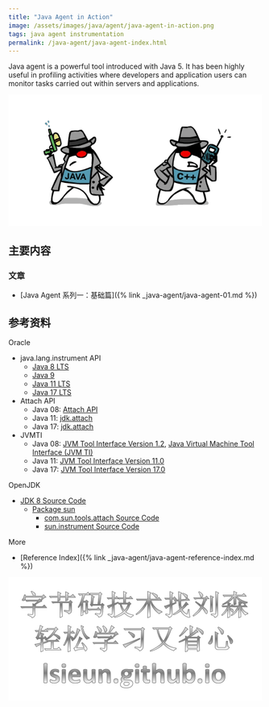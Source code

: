 ```yaml
---
title: "Java Agent in Action"
image: /assets/images/java/agent/java-agent-in-action.png
tags: java agent instrumentation
permalink: /java-agent/java-agent-index.html
---
```


Java agent is a powerful tool introduced with Java 5.
It has been highly useful in profiling activities where developers and application users can monitor tasks carried out within servers and applications.

![](/assets/images/java/agent/java-vs-native-agent.png)

## 主要内容

### 文章

- [Java Agent 系列一：基础篇]({% link _java-agent/java-agent-01.md %})

[//]: # (- [Java Agent系列二：进阶篇]&#40;{% link _java-agent/java-agent-02.md %}&#41;)

## 参考资料

Oracle

- java.lang.instrument API
  - [Java 8 LTS](https://docs.oracle.com/javase/8/docs/api/java/lang/instrument/package-summary.html)
  - [Java 9](https://docs.oracle.com/javase/9/docs/api/java/lang/instrument/package-summary.html)
  - [Java 11 LTS](https://docs.oracle.com/en/java/javase/11/docs/api/java.instrument/java/lang/instrument/package-summary.html)
  - [Java 17 LTS](https://docs.oracle.com/en/java/javase/17/docs/api/java.instrument/java/lang/instrument/package-summary.html)
- Attach API
  - Java 08: [Attach API](https://docs.oracle.com/javase/8/docs/jdk/api/attach/spec/overview-summary.html)
  - Java 11: [jdk.attach](https://docs.oracle.com/en/java/javase/11/docs/api/jdk.attach/module-summary.html)
  - Java 17: [jdk.attach](https://docs.oracle.com/en/java/javase/17/docs/api/jdk.attach/module-summary.html)
- JVMTI
  - Java 08: [JVM Tool Interface Version 1.2](https://docs.oracle.com/javase/8/docs/platform/jvmti/jvmti.html), [Java Virtual Machine Tool Interface (JVM TI)](https://docs.oracle.com/javase/8/docs/technotes/guides/jvmti/)
  - Java 11: [JVM Tool Interface Version 11.0](https://docs.oracle.com/en/java/javase/11/docs/specs/jvmti.html)
  - Java 17: [JVM Tool Interface Version 17.0](https://docs.oracle.com/en/java/javase/17/docs/specs/jvmti.html)

OpenJDK

- [JDK 8 Source Code](https://hg.openjdk.java.net/jdk8)
  - [Package sun](https://hg.openjdk.java.net/jdk8/jdk8/jdk/file/tip/src/share/classes/sun)
    - [com.sun.tools.attach Source Code](https://hg.openjdk.java.net/jdk8/jdk8/jdk/file/tip/src/share/classes/com/sun/tools/attach)
    - [sun.instrument Source Code](https://hg.openjdk.java.net/jdk8/jdk8/jdk/file/tip/src/share/classes/sun/instrument)

More

- [Reference Index]({% link _java-agent/java-agent-reference-index.md %})

![学习字节码技术 - lsieun.github.io](/assets/images/java/bytecode-lsieun.png)
